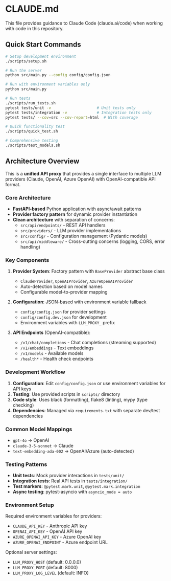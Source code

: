# CLAUDE.md

This file provides guidance to Claude Code (claude.ai/code) when working with code in this repository.

## Quick Start Commands

```bash
# Setup development environment
./scripts/setup.sh

# Run the server
python src/main.py --config config/config.json

# Run with environment variables only
python src/main.py

# Run tests
./scripts/run_tests.sh
pytest tests/unit -v                    # Unit tests only
pytest tests/integration -v             # Integration tests only
pytest tests/ --cov=src --cov-report=html  # With coverage

# Quick functionality test
./scripts/quick_test.sh

# Comprehensive testing
./scripts/test_models.sh
```

## Architecture Overview

This is a **unified API proxy** that provides a single interface to multiple LLM providers (Claude, OpenAI, Azure OpenAI) with OpenAI-compatible API format.

### Core Architecture

- **FastAPI-based** Python application with async/await patterns
- **Provider factory pattern** for dynamic provider instantiation
- **Clean architecture** with separation of concerns:
  - `src/api/endpoints/` - REST API handlers
  - `src/providers/` - LLM provider implementations
  - `src/config/` - Configuration management (Pydantic models)
  - `src/api/middleware/` - Cross-cutting concerns (logging, CORS, error handling)

### Key Components

1. **Provider System**: Factory pattern with `BaseProvider` abstract base class
   - `ClaudeProvider`, `OpenAIProvider`, `AzureOpenAIProvider`
   - Auto-detection based on model names
   - Configurable model-to-provider mapping

2. **Configuration**: JSON-based with environment variable fallback
   - `config/config.json` for provider settings
   - `config/config.dev.json` for development
   - Environment variables with `LLM_PROXY_` prefix

3. **API Endpoints** (OpenAI-compatible):
   - `/v1/chat/completions` - Chat completions (streaming supported)
   - `/v1/embeddings` - Text embeddings
   - `/v1/models` - Available models
   - `/health*` - Health check endpoints

### Development Workflow

1. **Configuration**: Edit `config/config.json` or use environment variables for API keys
2. **Testing**: Use provided scripts in `scripts/` directory
3. **Code style**: Uses black (formatting), flake8 (linting), mypy (type checking)
4. **Dependencies**: Managed via `requirements.txt` with separate dev/test dependencies

### Common Model Mappings

- `gpt-4o` → OpenAI
- `claude-3-5-sonnet` → Claude
- `text-embedding-ada-002` → OpenAI/Azure (auto-detected)

### Testing Patterns

- **Unit tests**: Mock provider interactions in `tests/unit/`
- **Integration tests**: Real API tests in `tests/integration/`
- **Test markers**: `@pytest.mark.unit`, `@pytest.mark.integration`
- **Async testing**: pytest-asyncio with `asyncio_mode = auto`

### Environment Setup

Required environment variables for providers:
- `CLAUDE_API_KEY` - Anthropic API key
- `OPENAI_API_KEY` - OpenAI API key
- `AZURE_OPENAI_API_KEY` - Azure OpenAI key
- `AZURE_OPENAI_ENDPOINT` - Azure endpoint URL

Optional server settings:
- `LLM_PROXY_HOST` (default: 0.0.0.0)
- `LLM_PROXY_PORT` (default: 8000)
- `LLM_PROXY_LOG_LEVEL` (default: INFO)